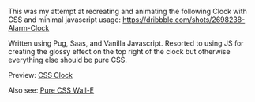 This was my attempt at recreating and animating the following Clock with CSS and minimal javascript usage:
https://dribbble.com/shots/2698238-Alarm-Clock

Written using Pug, Saas, and Vanilla Javascript.
Resorted to using JS for creating the glossy effect on the top right of the clock but otherwise everything else should be pure CSS.

Preview:
[CSS Clock](https://codepen.io/yyildiz/pen/vXLVjB)

Also see: [Pure CSS Wall-E](https://codepen.io/yyildiz/pen/pogEPZN)
